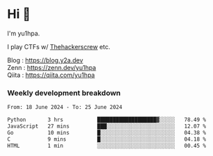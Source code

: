 # Hi 👋

I'm yu1hpa.

I play CTFs w/ [Thehackerscrew](https://www.thehackerscrew.team/) etc.

Blog : https://blog.y2a.dev  
Zenn : https://zenn.dev/yu1hpa  
Qiita : https://qiita.com/yu1hpa  

### Weekly development breakdown

<!--START_SECTION:waka-->

```txt
From: 18 June 2024 - To: 25 June 2024

Python       3 hrs           ███████████████████▓░░░░░   78.49 %
JavaScript   27 mins         ███░░░░░░░░░░░░░░░░░░░░░░   12.07 %
Go           10 mins         █░░░░░░░░░░░░░░░░░░░░░░░░   04.38 %
C            9 mins          █░░░░░░░░░░░░░░░░░░░░░░░░   04.18 %
HTML         1 min           ░░░░░░░░░░░░░░░░░░░░░░░░░   00.45 %
```

<!--END_SECTION:waka-->

